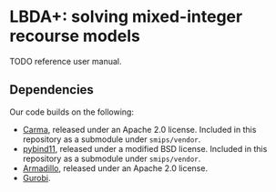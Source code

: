 # LBDA+: solving mixed-integer recourse models

TODO reference user manual.

## Dependencies

Our code builds on the following:

- [Carma](https://github.com/RUrlus/carma), released under an Apache 2.0 license.
  Included in this repository as a submodule under `smips/vendor`.
- [pybind11](https://github.com/pybind/pybind11), released under a modified BSD license.
  Included in this repository as a submodule under `smips/vendor`.
- [Armadillo](http://arma.sourceforge.net/), released under an Apache 2.0 license.
- [Gurobi](https://www.gurobi.com/).
